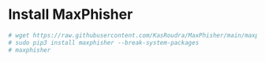 # Install MaxPhisher


```bash
# wget https://raw.githubusercontent.com/KasRoudra/MaxPhisher/main/maxphisher.py && python3 maxphisher.py
# sudo pip3 install maxphisher --break-system-packages
# maxphisher
```
